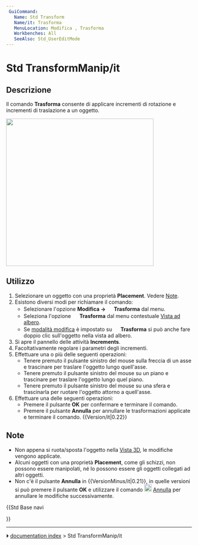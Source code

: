 ```yaml
---
 GuiCommand:
   Name: Std Transform
   Name/it: Trasforma
   MenuLocation: Modifica , Trasforma
   Workbenches: All
   SeeAlso: Std_UserEditMode
---
```


# Std TransformManip/it



## Descrizione

Il comando **Trasforma** consente di applicare incrementi di rotazione e incrementi di traslazione a un oggetto.

<img alt="" src=images/Std_TransformManip_Example.png  style="width:400px;">



## Utilizzo

1.  Selezionare un oggetto con una proprietà **Placement**. Vedere [Note](#Note.md).
2.  Esistono diversi modi per richiamare il comando:
    -   Selezionare l\'opzione **Modifica → <img src="images/Std_TransformManip.svg" width=16px> Trasforma** dal menu.
    -   Seleziona l\'opzione **<img src="images/Std_TransformManip.svg" width=16px> Trasforma** dal menu contestuale [Vista ad albero](Tree_view/it.md).
    -   Se [modalità modifica](Std_UserEditMode/it.md) è impostato su **<img src="images/Std_UserEditModeTransform.svg" width=16px> Trasforma** si può anche fare doppio clic sull\'oggetto nella vista ad albero.
3.  Si apre il pannello delle attività **Increments**.
4.  Facoltativamente regolare i parametri degli incrementi.
5.  Effettuare una o più delle seguenti operazioni:
    -   Tenere premuto il pulsante sinistro del mouse sulla freccia di un asse e trascinare per traslare l\'oggetto lungo quell\'asse.
    -   Tenere premuto il pulsante sinistro del mouse su un piano e trascinare per traslare l\'oggetto lungo quel piano.
    -   Tenere premuto il pulsante sinistro del mouse su una sfera e trascinarla per ruotare l\'oggetto attorno a quell\'asse.
6.  Effettuare una delle seguenti operazioni:
    -   Premere il pulsante **OK** per confermare e terminare il comando.
    -   Premere il pulsante **Annulla** per annullare le trasformazioni applicate e terminare il comando. {{Version/it|0.22}}



## Note

-   Non appena si ruota/sposta l\'oggetto nella [Vista 3D](3D_view/it.md), le modifiche vengono applicate.
-   Alcuni oggetti con una proprietà **Placement**, come gli schizzi, non possono essere manipolati, né lo possono essere gli oggetti collegati ad altri oggetti.
-   Non c\'è il pulsante **Annulla** in {{VersionMinus/it|0.21}}, in quelle versioni si può premere il pulsante **OK** e utilizzare il comando <img alt="link =Std_Undo" src=images/Std_Undo.svg  style="width:20px;"> [Annulla](Std_Undo/it.md) per annullare le modifiche successivamente.





{{Std Base navi

}}



---
⏵ [documentation index](../README.md) > Std TransformManip/it
